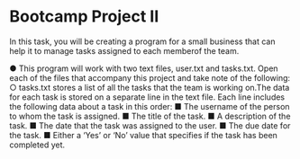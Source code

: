 # Bootcamp Project II

In this task, you will be creating a program for a small business that can help it to manage tasks assigned to each  memberof the team.

● This program will work with two text files, user.txt and tasks.txt. Open each of the files that accompany this project and take note of the following:
○ tasks.txt stores a list of all the tasks that the team is working on.The data for each task is stored on a separate line in the text file. Each line 
  includes the following data about a task in this order:
   ■ The username of the person to whom the task is assigned. 
   ■ The title of the task. 
   ■ A description of the task. 
   ■ The date that the task was assigned to the user.
   ■ The due date for the task.
   ■ Either a ‘Yes’ or ‘No’ value that specifies if the task has been completed yet.
